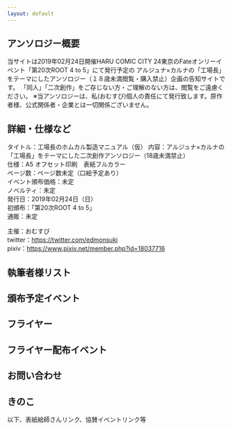 ```yaml
---
layout: default
---
```


<!---
  不要な行は削除してください。
  見出し足りないと思うので追加してください
-->

## アンソロジー概要
当サイトは2019年02月24日開催HARU COMIC CITY 24東京のFateオンリーイベント「第20次ROOT 4 to 5」にて発行予定の
アルジュナ×カルナの「工場長」をテーマにしたアンソロジー（１８歳未満閲覧・購入禁止）企画の告知サイトです。
「同人」「二次創作」をご存じない方・ご理解のない方は、閲覧をご遠慮ください。
※当アンソロジーは、私(おむすび)個人の責任にて発行致します。原作者様、公式関係者・企業とは一切関係ございません。


## 詳細・仕様など
タイトル：工場長のホムカル製造マニュアル（仮）
内容：アルジュナ×カルナの「工場長」をテーマにした二次創作アンソロジー（18歳未満禁止）		
仕様：A5  オフセット印刷　表紙フルカラー　		
ページ数：ページ数未定（口絵予定あり）		
イベント頒布価格：未定		
ノベルティ：未定		
発行日：2019年02月24日（日）		
初頒布：「第20次ROOT 4 to 5」		
通販：未定		
		
主催：おむすび		
twitter：https://twitter.com/edmonsuki 		
pixiv：https://www.pixiv.net/member.php?id=18037716		


## 執筆者様リスト


## 頒布予定イベント


## フライヤー


## フライヤー配布イベント


## お問い合わせ


## きのこ


以下、表紙絵師さんリンク、協賛イベントリンク等



